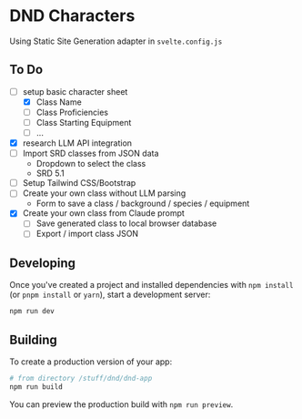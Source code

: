 # DND Characters

Using Static Site Generation adapter in `svelte.config.js`

## To Do
* [ ] setup basic character sheet
  * [x] Class Name
  * [ ] Class Proficiencies
  * [ ] Class Starting Equipment
  * [ ] ...
* [x] research LLM API integration
* [ ] Import SRD classes from JSON data
  * Dropdown to select the class
  * SRD 5.1
* [ ] Setup Tailwind CSS/Bootstrap
* [ ] Create your own class without LLM parsing
  * Form to save a class / background / species / equipment
* [x] Create your own class from Claude prompt
  * [ ] Save generated class to local browser database
  * [ ] Export / import class JSON 

## Developing

Once you've created a project and installed dependencies with `npm install` (or `pnpm install` or `yarn`), start a development server:

```bash
npm run dev
```

## Building

To create a production version of your app:

```bash
# from directory /stuff/dnd/dnd-app
npm run build
```

You can preview the production build with `npm run preview`.
